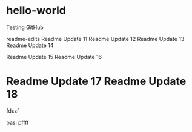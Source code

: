 # hello-world
Testing GitHub

readme-edits
Readme Update 11
Readme Update 12
Readme Update 13
Readme Update 14

Readme Update 15
Readme Update 16

Readme Update 17
Readme Update 18
=======
fdssf

basi
pffff